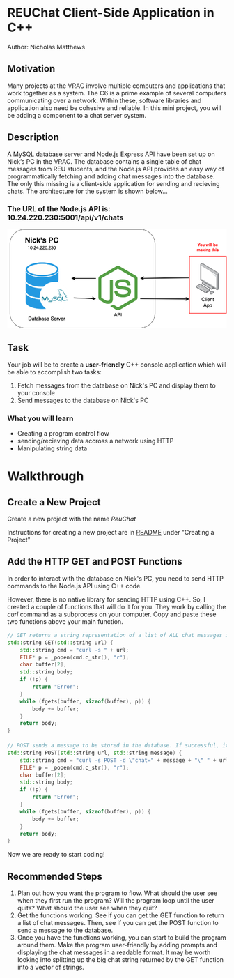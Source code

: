 # REUChat Client-Side Application in C++
Author: Nicholas Matthews

## Motivation
Many projects at the VRAC involve multiple computers and applications that work together as a system. The C6 is a prime example of several computers communicating over a network. Within these, software libraries and application also need be cohesive and reliable. In this mini project, you will be adding a component to a chat server system.

## Description
A MySQL database server and Node.js Express API have been set up on Nick’s PC in the VRAC. The database contains a single table of chat messages from REU students, and the Node.js API provides an easy way of programmatically fetching and adding chat messages into the database. The only this missing is a client-side application for sending and recieving chats. The architecture for the system is shown below…

### The URL of the Node.js API is: **10.24.220.230:5001/api/v1/chats**

![NewProjectImage](../images/reuchat_architecture.drawio.png)

## Task
Your job will be to create a **user-friendly** C++ console application which will be able to accomplish two tasks:
1. Fetch messages from the database on Nick's PC and display them to your console
2. Send messages to the database on Nick's PC

### What you will learn
- Creating a program control flow  
- sending/recieving data accross a network using HTTP
- Manipulating string data

# Walkthrough

## Create a New Project
Create a new project with the name *ReuChat*

Instructions for creating a new project are in [README](https://github.com/nickd-ISU/reu-cpp-snippets/blob/main/README.md) under "Creating a Project"

## Add the HTTP GET and POST Functions
In order to interact with the database on Nick's PC, you need to send HTTP commands to the Node.js API using C++ code.

However, there is no native library for sending HTTP using C++. So, I created a couple of functions that will do it for you. They work by calling the *curl* command as a subprocess on your computer. Copy and paste these two functions above your main function.

```cpp
// GET returns a string representation of a list of ALL chat messages in the database
std::string GET(std::string url) {
    std::string cmd = "curl -s " + url;
    FILE* p = _popen(cmd.c_str(), "r");
    char buffer[2];
    std::string body;
    if (!p) {
        return "Error";
    }
    while (fgets(buffer, sizeof(buffer), p)) {
        body += buffer;
    }
    return body;
}

// POST sends a message to be stored in the database. If successful, it returns the string "200"
std::string POST(std::string url, std::string message) {
    std::string cmd = "curl -s POST -d \"chat=" + message + "\" " + url;
    FILE* p = _popen(cmd.c_str(), "r");
    char buffer[2];
    std::string body;
    if (!p) {
        return "Error";
    }
    while (fgets(buffer, sizeof(buffer), p)) {
        body += buffer;
    }
    return body;
}
```

Now we are ready to start coding!

## Recommended Steps
1. Plan out how you want the program to flow. What should the user see when they first run the program? Will the program loop until the user quits? What should the user see when they quit?
2. Get the functions working. See if you can get the GET function to return a list of chat messages. Then, see if you can get the POST function to send a message to the database.
3. Once you have the functions working, you can start to build the program around them. Make the program user-friendly by adding prompts and displaying the chat messages in a readable format. It may be worth looking into splitting up the big chat string returned by the GET function into a vector of strings.